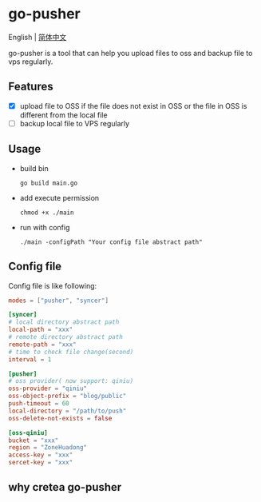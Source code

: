 # go-pusher

English | [简体中文](README_ZH.md)

go-pusher is a tool that can help you upload files to oss and backup file to vps regularly.

## Features

- [x] upload file to OSS if the file does not exist in OSS or the file in OSS is different from the local file
- [ ] backup local file to VPS regularly

## Usage

- build bin

  `go build main.go`

- add execute permission

  `chmod +x ./main`

- run with config

  `./main -configPath "Your config file abstract path"`

## Config file

Config file is like following:

```toml
modes = ["pusher", "syncer"]

[syncer]
# local directory abstract path
local-path = "xxx"
# remote directory abstract path
remote-path = "xxx"
# time to check file change(second)
interval = 1

[pusher]
# oss provider( now support: qiniu)
oss-provider = "qiniu"
oss-object-prefix = "blog/public"
push-timeout = 60
local-directory = "/path/to/push"
oss-delete-not-exists = false

[oss-qiniu]
bucket = "xxx"
region = "ZoneHuadong"
access-key = "xxx"
sercet-key = "xxx"
```

## why cretea go-pusher
